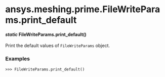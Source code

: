 # ansys.meshing.prime.FileWriteParams.print_default



#### *static* FileWriteParams.print_default()

Print the default values of `FileWriteParams` object.

### Examples

```pycon
>>> FileWriteParams.print_default()
```

<!-- !! processed by numpydoc !! -->
